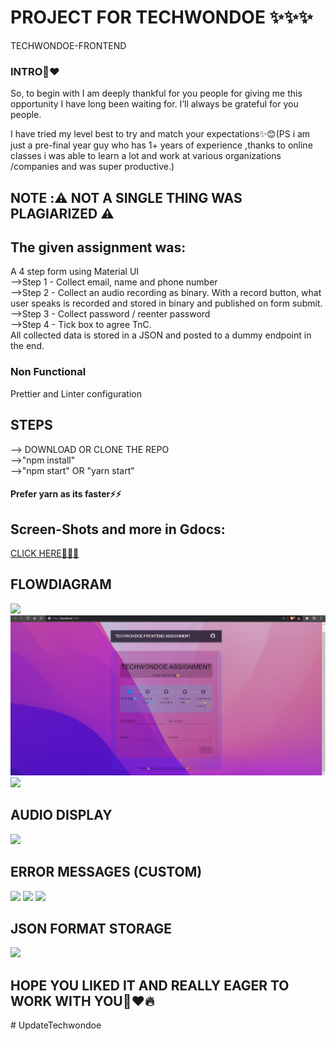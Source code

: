 # PROJECT FOR TECHWONDOE ✨✨✨

TECHWONDOE-FRONTEND
### INTRO🐶❤️
So, to begin with I am deeply thankful for you people for giving me this opportunity I have long been waiting for. I’ll always be grateful for you people.

I have tried my level best to try and match your expectations✨😊(PS i am just a pre-final year guy who has 1+ years of experience ,thanks to online classes i was able to learn a lot and work at various organizations /companies and was super productive.)
## NOTE :⚠️ NOT A SINGLE THING WAS PLAGIARIZED ⚠️
## The given assignment was:
A 4 step form using Material UI<br>
-->Step 1 - Collect email, name and phone number<br>
-->Step 2 - Collect an audio recording as binary. With a record button, what user speaks is recorded and stored in binary and published on form submit.<br>
-->Step 3 - Collect password / reenter password<br>
-->Step 4 - Tick box to agree TnC.<br>
All collected data is stored in a JSON and posted to a dummy endpoint in the end.
### Non Functional
Prettier and Linter configuration

## STEPS
--> DOWNLOAD OR CLONE THE REPO<br>
-->"npm install"<br>
-->"npm start" OR "yarn start"<br>
#### Prefer yarn as its faster⚡⚡

## Screen-Shots and more in Gdocs:
<a href="https://docs.google.com/document/d/1a7z8lrOZmmtNyzwwyliZ7xOqcn21NNQeK99mj5F37hQ/edit?usp=sharing">CLICK HERE🥳✨😊</a>
## FLOWDIAGRAM
<img src="/Images/FLOWDIA.png"></img>
<img src="/Images/1.png"></img>
<img src="/Images/2fill.png"></img>
## AUDIO DISPLAY
<img src="/Images/audiodisp.png"></img>
## ERROR MESSAGES (CUSTOM)
     
<img src="/Images/3error.png"></img>
<img src="/Images/4er.png"></img>
<img src="/Images/passnot.png"></img>
## JSON FORMAT STORAGE
<img src="/Images/json.png"></img>

## HOPE YOU LIKED IT AND REALLY EAGER TO WORK WITH YOU🥺❤️🔥
#   U p d a t e T e c h w o n d o e 
 
 